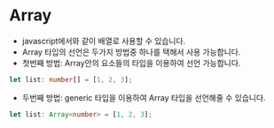 # Array

* javascript에서와 같이 배열로 사용할 수 있습니다.
* Array 타입의 선언은 두가지 방법중 하나를 택해서 사용 가능합니다.
* 첫번째 방법: Array안의 요소들의 타입을 이용하여 선언 가능합니다.

```typescript
let list: number[] = [1, 2, 3];
```

* 두번째 방법: generic 타입을 이용하여 Array 타입을 선언해줄 수 있습니다.

```typescript
let list: Array<number> = [1, 2, 3];
```
